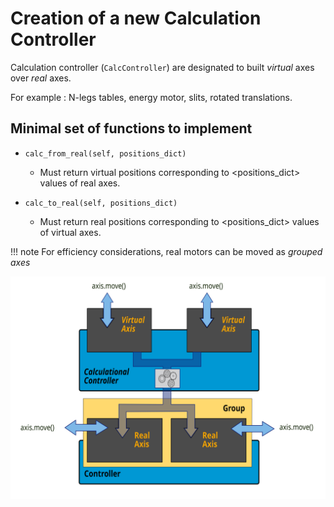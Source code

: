 

# Creation of a new Calculation Controller


Calculation controller (`CalcController`) are designated to built *virtual* axes over *real* axes.

For example : N-legs tables, energy motor, slits, rotated translations.


## Minimal set of functions to implement

*  `calc_from_real(self, positions_dict)`
    * Must return virtual positions corresponding to <positions_dict> values of real axes.


*  `calc_to_real(self, positions_dict)`
    * Must return real positions corresponding to <positions_dict> values of virtual axes.


!!! note
    For efficiency considerations, real motors can be moved as *grouped axes*


![Screenshot](img/axis_group_calc.svg)



